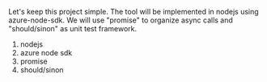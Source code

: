 Let's keep this project simple. The tool will be implemented in nodejs using azure-node-sdk. We will use "promise" to organize async calls and "should/sinon" as unit test framework.

1. nodejs
2. azure node sdk
3. promise
4. should/sinon
